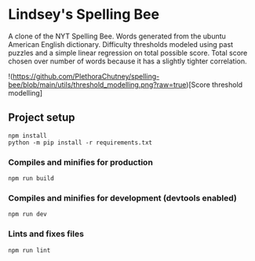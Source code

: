 # Lindsey's Spelling Bee

A clone of the NYT Spelling Bee. Words generated from the
ubuntu American English dictionary. Difficulty thresholds
modeled using past puzzles and a simple linear regression
on total possible score. Total score chosen over number of
words because it has a slightly tighter correlation.

!(https://github.com/PlethoraChutney/spelling-bee/blob/main/utils/threshold_modelling.png?raw=true)[Score threshold modelling]



## Project setup
```
npm install
python -m pip install -r requirements.txt
```

### Compiles and minifies for production
```
npm run build
```

### Compiles and minifies for development (devtools enabled)
```
npm run dev
```

### Lints and fixes files
```
npm run lint
```
